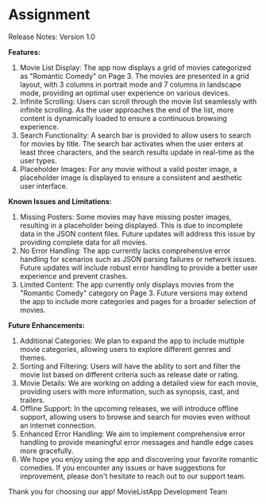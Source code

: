 # Assignment
Release Notes: Version 1.0

**Features:**

1. Movie List Display: The app now displays a grid of movies categorized as "Romantic Comedy" on Page 3. The movies are presented in a grid layout, with 3 columns in portrait mode and 7 columns in landscape mode, providing an optimal user experience on various devices.
2. Infinite Scrolling: Users can scroll through the movie list seamlessly with infinite scrolling. As the user approaches the end of the list, more content is dynamically loaded to ensure a continuous browsing experience.
3. Search Functionality: A search bar is provided to allow users to search for movies by title. The search bar activates when the user enters at least three characters, and the search results update in real-time as the user types.
4. Placeholder Images: For any movie without a valid poster image, a placeholder image is displayed to ensure a consistent and aesthetic user interface.

**Known Issues and Limitations:**
1. Missing Posters: Some movies may have missing poster images, resulting in a placeholder being displayed. This is due to incomplete data in the JSON content files. Future updates will address this issue by providing complete data for all movies.
2. No Error Handling: The app currently lacks comprehensive error handling for scenarios such as JSON parsing failures or network issues. Future updates will include robust error handling to provide a better user experience and prevent crashes.
3. Limited Content: The app currently only displays movies from the "Romantic Comedy" category on Page 3. Future versions may extend the app to include more categories and pages for a broader selection of movies.

**Future Enhancements:**

1. Additional Categories: We plan to expand the app to include multiple movie categories, allowing users to explore different genres and themes.
2. Sorting and Filtering: Users will have the ability to sort and filter the movie list based on different criteria such as release date or rating.
3. Movie Details: We are working on adding a detailed view for each movie, providing users with more information, such as synopsis, cast, and trailers.
4. Offline Support: In the upcoming releases, we will introduce offline support, allowing users to browse and search for movies even without an internet connection.
5. Enhanced Error Handling: We aim to implement comprehensive error handling to provide meaningful error messages and handle edge cases more gracefully.
6. We hope you enjoy using the app and discovering your favorite romantic comedies. If you encounter any issues or have suggestions for improvement, please don't hesitate to reach out to our support team.

Thank you for choosing our app!
MovieListApp
Development Team